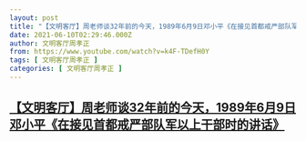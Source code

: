 ```yaml
---
layout: post
title: "【文明客厅】周老师谈32年前的今天，1989年6月9日邓小平《在接见首都戒严部队军以上干部时的讲话》"
date: 2021-06-10T02:29:46.000Z
author: 文明客厅周孝正
from: https://www.youtube.com/watch?v=k4F-TDefH0Y
tags: [ 文明客厅周孝正 ]
categories: [ 文明客厅周孝正 ]
---
```

<!--1623292186000-->
[【文明客厅】周老师谈32年前的今天，1989年6月9日邓小平《在接见首都戒严部队军以上干部时的讲话》](https://www.youtube.com/watch?v=k4F-TDefH0Y)
------

<div>

</div>
